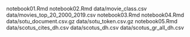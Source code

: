 notebook01.Rmd
notebook02.Rmd
data/movie_class.csv
data/movies_top_20_2000_2019.csv
notebook03.Rmd
notebook04.Rmd
data/sotu_document.csv.gz
data/sotu_token.csv.gz
notebook05.Rmd
data/scotus_cites_dh.csv
data/scotus_dh.csv
data/scotus_gr_all_dh.csv
